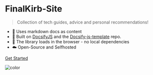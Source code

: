 <h1 id="cover-heading">
  FinalKirb-Site  <!-- TODO: Update title -->
</h1>


>  Collection of tech guides, advice and personal recommendations! <!-- TODO: Replace with your description -->


<!-- TODO: Update to match your project's benefits/features. Git emojis work great here. -->

- :open_file_folder: Uses markdown docs as content
- :nut_and_bolt: Built on [DocsifyJS](https://docsify.js.org/) and the [Docsify-js-template](https://github.com/MichaelCurrin/docsify-js-template) repo.
- :pushpin: The library loads in the browser - no local dependencies
- :cloud: Open-Source and Selfhosted


[Get Started](#docsifyjs-template) <!-- TODO: Use ID of your homepage heading -->

<!-- TODO: Set your background color or image. -->
![color](#b3d9f8)
